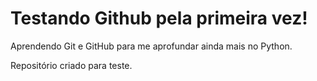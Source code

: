 # Testando Github pela primeira vez!
 Aprendendo Git e GitHub para me aprofundar ainda mais no Python.

 Repositório criado para teste.
 
